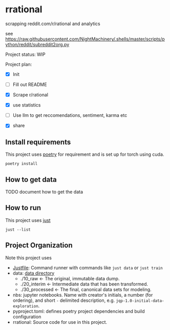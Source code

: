 # rrational

scrapping reddit.com/r/rational and analytics

see https://raw.githubusercontent.com/NightMachinery/.shells/master/scripts/python/reddit/subreddit2org.py

Project status: WIP

Project plan:

- [x] Init
- [ ] Fill out README
- [x] Scrape r/rational
- [x] use statistics
- [ ] Use llm to get reccomendations, sentiment, karma etc
- [x] share


## Install requirements

This project uses [poetry](https://python-poetry.org/) for requirement and is set up for torch using cuda.
~~~
poetry install
~~~

## How to get data

TODO document how to get the data


## How to run

This project uses [just](https://github.com/casey/just)

~~~
just --list
~~~


## Project Organization

Note this project uses

- [Justfile](https://github.com/casey/just): Command runner with commands like `just data` or `just train`
- data: [data directory ](https://cookiecutter-data-science.drivendata.org/#directory-structure)
    - ./10_raw            <- The original, immutable data dump.
    - ./20_interim        <- Intermediate data that has been transformed.
    - ./30_processed      <- The final, canonical data sets for modeling.
- nbs: jupyter notebooks. Name with creator's initials, a number (for ordering), and short `-` delimited description, e.g.  `jqp-1.0-initial-data-exploration`.
- pyproject.toml:   defines poetry project dependencies and build configuration
- rrational:    Source code for use in this project.

